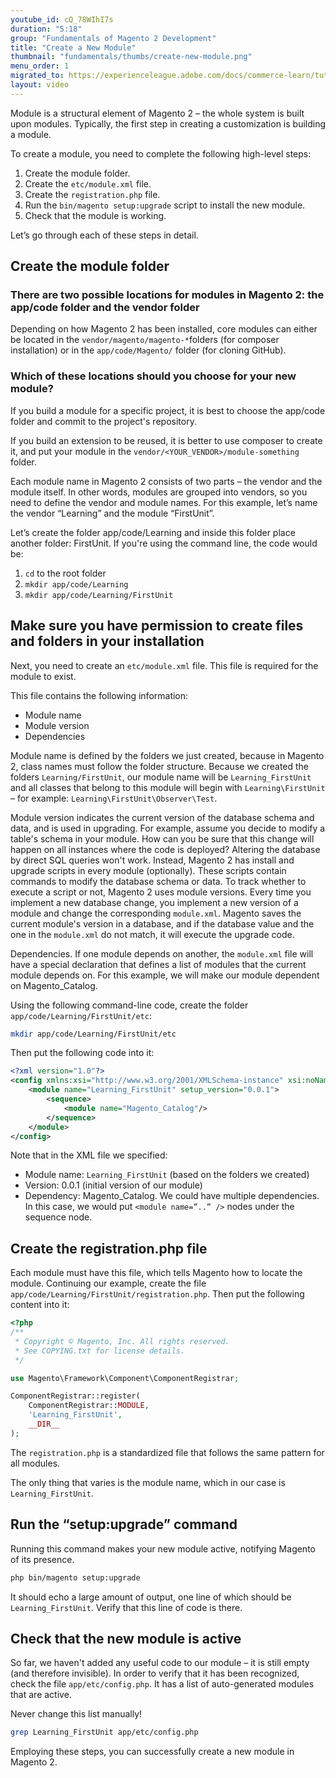 ```yaml
---
youtube_id: cQ_78WIhI7s
duration: "5:18"
group: "Fundamentals of Magento 2 Development"
title: "Create a New Module"
thumbnail: "fundamentals/thumbs/create-new-module.png"
menu_order: 1
migrated_to: https://experienceleague.adobe.com/docs/commerce-learn/tutorials/backend-development/create-module.html
layout: video
---
```


Module is a structural element of Magento 2 – the whole system is built upon modules. Typically, the first step in creating a customization is building a module.

To create a module, you need to complete the following high-level steps:

1. Create the module folder.
1. Create the `etc/module.xml` file.
1. Create the `registration.php` file.
1. Run the `bin/magento setup:upgrade` script to install the new module.
1. Check that the module is working.

Let’s go through each of these steps in detail.

## Create the module folder

### There are two possible locations for modules in Magento 2: the app/code folder and the vendor folder

Depending on how Magento 2 has been installed, core modules can either be located in the `vendor/magento/magento-*`folders (for composer installation) or in the `app/code/Magento/` folder (for cloning GitHub).

### Which of these locations should you choose for your new module?

If you build a module for a specific project, it is best to choose the app/code folder and commit to the project's repository.

If you build an extension to be reused, it is better to use composer to create it, and put your module in the `vendor/<YOUR_VENDOR>/module-something` folder.

Each module name in Magento 2 consists of two parts – the vendor and the module itself. In other words, modules are grouped into vendors, so you need to define the vendor and module names. For this example, let’s name the vendor “Learning” and the module “FirstUnit”.

Let’s create the folder app/code/Learning and inside this folder place another folder: FirstUnit. If you're using the command line, the code would be:

1. `cd` to the root folder
1. `mkdir app/code/Learning`
1. `mkdir app/code/Learning/FirstUnit`

## Make sure you have permission to create files and folders in your installation

Next, you need to create an `etc/module.xml` file. This file is required for the module to exist.

This file contains the following information:

*  Module name
*  Module version
*  Dependencies

Module name is defined by the folders we just created, because in Magento 2, class names must follow the folder structure. Because we created the folders `Learning/FirstUnit`, our module name will be `Learning_FirstUnit` and all classes that belong to this module will begin with `Learning\FirstUnit` – for example: `Learning\FirstUnit\Observer\Test`.

Module version indicates the current version of the database schema and data, and is used in upgrading. For example, assume you decide to modify a table's schema in your module. How can you be sure that this change will happen on all instances where the code is deployed? Altering the database by direct SQL queries won't work. Instead, Magento 2 has install and upgrade scripts in every module (optionally). These scripts contain commands to modify the database schema or data. To track whether to execute a script or not, Magento 2 uses module versions. Every time you implement a new database change, you implement a new version of a module and change the corresponding `module.xml`. Magento saves the current module's version in a database, and if the database value and the one in the `module.xml` do not match, it will execute the upgrade code.

Dependencies. If one module depends on another, the `module.xml` file will have a special declaration that defines a list of modules that the current module depends on. For this example, we will make our module dependent on Magento_Catalog.

Using the following command-line code, create the folder `app/code/Learning/FirstUnit/etc`:

```bash
mkdir app/code/Learning/FirstUnit/etc
```

Then put the following code into it:

```xml
<?xml version="1.0"?>
<config xmlns:xsi="http://www.w3.org/2001/XMLSchema-instance" xsi:noNamespaceSchemaLocation="urn:magento:framework:Module/etc/module.xsd">
    <module name="Learning_FirstUnit" setup_version="0.0.1">
        <sequence>
            <module name="Magento_Catalog"/>
        </sequence>
    </module>
</config>
```

Note that in the XML file we specified:

*  Module name: `Learning_FirstUnit` (based on the folders we created)
*  Version: 0.0.1 (initial version of our module)
*  Dependency: Magento_Catalog. We could have multiple dependencies. In this case, we would put `<module name=”..” />` nodes under the sequence node.

## Create the registration.php file

Each module must have this file, which tells Magento how to locate the module. Continuing our example, create the file
`app/code/Learning/FirstUnit/registration.php`. Then put the following content into it:

```php
<?php
/**
 * Copyright © Magento, Inc. All rights reserved.
 * See COPYING.txt for license details.
 */

use Magento\Framework\Component\ComponentRegistrar;

ComponentRegistrar::register(
    ComponentRegistrar::MODULE,
    'Learning_FirstUnit',
    __DIR__
);
```

The `registration.php` is a standardized file that follows the same pattern for all modules.

The only thing that varies is the module name, which in our case is `Learning_FirstUnit`.

## Run the “setup:upgrade” command

Running this command makes your new module active, notifying Magento of its presence.

```bash
php bin/magento setup:upgrade
```

It should echo a large amount of output, one line of which should be `Learning_FirstUnit`. Verify that this line of code is there.

## Check that the new module is active

So far, we haven't added any useful code to our module – it is still empty (and therefore invisible). In order to verify that it has been recognized, check the file `app/etc/config.php`. It has a list of auto-generated modules that are active.

Never change this list manually!

```bash
grep Learning_FirstUnit app/etc/config.php
```

Employing these steps, you can successfully create a new module in Magento 2.
